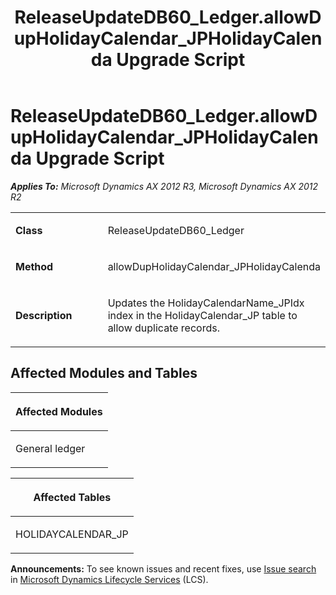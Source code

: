﻿---
title: ReleaseUpdateDB60_Ledger.allowDupHolidayCalendar_JPHolidayCalenda Upgrade Script
TOCTitle: ReleaseUpdateDB60_Ledger.allowDupHolidayCalendar_JPHolidayCalenda Upgrade Script
ms:assetid: 226f102f-9de5-f72e-eb58-ac5dce3def2d
ms:mtpsurl: https://msdn.microsoft.com/en-us/library/JJ684947(v=AX.60)
ms:contentKeyID: 49707149
ms.date: 05/18/2015
mtps_version: v=AX.60
---

# ReleaseUpdateDB60\_Ledger.allowDupHolidayCalendar\_JPHolidayCalenda Upgrade Script 


_**Applies To:** Microsoft Dynamics AX 2012 R3, Microsoft Dynamics AX 2012 R2_

<table>
<colgroup>
<col style="width: 50%" />
<col style="width: 50%" />
</colgroup>
<tbody>
<tr class="odd">
<td><p><strong>Class</strong></p></td>
<td><p>ReleaseUpdateDB60_Ledger</p></td>
</tr>
<tr class="even">
<td><p><strong>Method</strong></p></td>
<td><p>allowDupHolidayCalendar_JPHolidayCalenda</p></td>
</tr>
<tr class="odd">
<td><p><strong>Description</strong></p></td>
<td><p>Updates the HolidayCalendarName_JPIdx index in the HolidayCalendar_JP table to allow duplicate records.</p></td>
</tr>
</tbody>
</table>


## Affected Modules and Tables

<table>
<colgroup>
<col style="width: 100%" />
</colgroup>
<thead>
<tr class="header">
<th><p>Affected Modules</p></th>
</tr>
</thead>
<tbody>
<tr class="odd">
<td><p>General ledger</p></td>
</tr>
</tbody>
</table>


<table>
<colgroup>
<col style="width: 100%" />
</colgroup>
<thead>
<tr class="header">
<th><p>Affected Tables</p></th>
</tr>
</thead>
<tbody>
<tr class="odd">
<td><p>HOLIDAYCALENDAR_JP</p></td>
</tr>
</tbody>
</table>

  
**Announcements:** To see known issues and recent fixes, use [Issue search](http://go.microsoft.com/fwlink/?linkid=389258) in [Microsoft Dynamics Lifecycle Services](http://go.microsoft.com/fwlink/?linkid=306505) (LCS).

